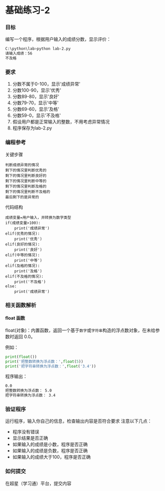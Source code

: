 # 基础练习-2

### 目标
编写一个程序，根据用户输入的成绩分数，显示评价：
```sh
C:\python\lab>python lab-2.py
请输入成绩：56
不及格
```

### 要求
1. 分数不属于0-100，显示'成绩异常'
2. 分数100-90，显示'优秀'
3. 分数89-80，显示'良好'
4. 分数79-70，显示'中等'
5. 分数69-60，显示'及格'
6. 分数59-0，显示'不及格'
7. 假设用户都是正常输入的整数，不用考虑异常情况
8. 程序保存为lab-2.py

### 编程参考
关键步骤
```
判断成绩异常的情况
剩下的情况里判断优秀的
剩下的情况里判断良好的
剩下的情况里判断中等的
剩下的情况里判断及格的
剩下的情况里判断不及格的
最后剩下的是异常的
```
代码结构
```
成绩变量=用户输入，并转换为数字类型
if(成绩变量>100):
    print('成绩异常')
elif(优秀的情况):
    print('优秀')
elif(良好的情况):
    print('良好')
elif(中等的情况):
    print('中等')
elif(及格的情况):
    print('及格')
elif(不及格的情况):
    print('不及格')
else:
    print('成绩异常')
```

### 相关函数解析
#### float 函数
float(对象)：内置函数，返回一个基于`数字`或`字符串`构造的浮点数对象，在未给参数时返回 0.0。

例如：
```python
print(float())
print('把整数转换为浮点数：',float(5))
print('把字符串转换为浮点数：',float('3.4'))
```
程序输出：
```sh
0.0
把整数转换为浮点数： 5.0
把字符串转换为浮点数： 3.4
```

### 验证程序
运行程序，输入你自己的信息，检查输出内容是否符合要求
注意以下几点：
- 程序没有错误
- 显示结果是否正确
- 如果输入的成绩是小数，程序是否正确
- 如果输入的成绩是负数，程序是否正确
- 如果输入的成绩大于100，程序是否正确

### 如何提交
在超星（学习通）平台，提交内容